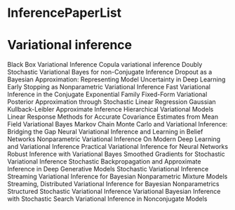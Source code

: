 # InferencePaperList

# Variational inference
Black Box Variational Inference
Copula variational inference
Doubly Stochastic Variational Bayes for non-Conjugate Inference
Dropout as a Bayesian Approximation: Representing Model Uncertainty in Deep Learning
Early Stopping as Nonparametric Variational Inference
Fast Variational Inference in the Conjugate Exponential Family
Fixed-Form Variational Posterior Approximation through Stochastic Linear Regression
Gaussian Kullback-Leibler Approximate Inference
Hierarchical Variational Models
Linear Response Methods for Accurate Covariance Estimates from Mean Field Variational Bayes
Markov Chain Monte Carlo and Variational Inference: Bridging the Gap
Neural Variational Inference and Learning in Belief Networks
Nonparametric Variational Inference
On Modern Deep Learning and Variational Inference
Practical Variational Inference for Neural Networks
Robust Inference with Variational Bayes
Smoothed Gradients for Stochastic Variational Inference
Stochastic Backpropagation and Approximate Inference in Deep Generative Models
Stochastic Variational Inference
Streaming Variational Inference for Bayesian Nonparametric Mixture Models
Streaming, Distributed Variational Inference for Bayesian Nonparametrics
Structured Stochastic Variational Inference
Variational Bayesian Inference with Stochastic Search
Variational Inference in Nonconjugate Models
